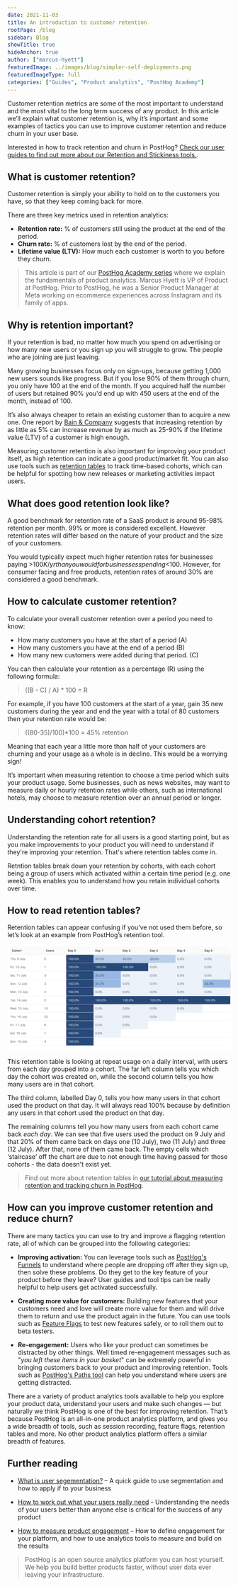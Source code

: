 ```yaml
---
date: 2021-11-03
title: An introduction to customer retention
rootPage: /blog
sidebar: Blog
showTitle: true
hideAnchor: true
author: ["marcus-hyett"]
featuredImage: ../images/blog/simpler-self-deployments.png
featuredImageType: full
categories: ["Guides", "Product analytics", "PostHog Academy"]
---
```


Customer retention metrics are some of the most important to understand and the most vital to the long term success of any product. In this article we’ll explain what customer retention is, why it’s important and some examples of tactics you can use to improve customer retention and reduce churn in your user base. 

Interested in how to track retention and churn in PostHog? [Check our user guides to find out more about our Retention and Stickiness tools.](https://posthog.com/docs/user-guides/retention). 

## What is customer retention?

Customer retention is simply your ability to hold on to the customers you have, so that they keep coming back for more. 

There are three key metrics used in retention analytics:

- **Retention rate:** % of customers still using the product at the end of the period.
- **Churn rate:** % of customers lost by the end of the period.
- **Lifetime value (LTV):** How much each customer is worth to you before they churn.

> This article is part of our [PostHog Academy series](/blog/categories/posthog-academy) where we explain the fundamentals of product analytics. Marcus Hyett is VP of Product at PostHog. Prior to PostHog, he was a Senior Product Manager at Meta working on ecommerce experiences across Instagram and its family of apps. 

## Why is retention important? 

If your retention is bad, no matter how much you spend on advertising or how many new users or you sign up you will struggle to grow. The people who are joining are just leaving.

Many growing businesses focus only on sign-ups, because getting 1,000 new users sounds like progress. But if you lose 90% of them through churn, you only have 100 at the end of the month. If you acquired half the number of users but retained 90% you'd end up with 450 users at the end of the month, instead of 100.

It’s also always cheaper to retain an existing customer than to acquire a new one. One report by [Bain & Company](https://media.bain.com/Images/BB_Prescription_cutting_costs.pdf) suggests that increasing retention by as little as 5% can increase revenue by as much as 25-90% if the lifetime value (LTV) of a customer is high enough.

Measuring customer retention is also important for improving your product itself, as high retention can indicate a good product/market fit. You can also use tools such as [retention tables](https://posthog.com/docs/user-guides/retention) to track time-based cohorts, which can be helpful for spotting how new releases or marketing activities impact users.

## What does good retention look like?

A good benchmark for retention rate of a SaaS product is around 95-98% retention per month. 99% or more is considered excellent. However retention rates will differ based on the nature of your product and the size of your customers.

You would typically expect much higher retention rates for businesses paying >$100K/yr than you would for businesses spending <$100. However, for consumer facing and free products, retention rates of around 30% are considered a good benchmark.

## How to calculate customer retention?

To calculate your overall customer retention over a period you need to know: 

- How many customers you have at the start of a period (A)
- How many customers you have at the end of a period (B)
- How many new customers were added during that period. (C) 

You can then calculate your retention as a percentage (R) using the following formula:

> ((B - C) / A) * 100 = R

For example, if you have 100 customers at the start of a year, gain 35 new customers during the year and end the year with a total of 80 customers then your retention rate would be:

> ((80-35)/100)*100 = 45% retention

Meaning that each year a little more than half of your customers are churning and your usage as a whole is in decline. This would be a worrying sign!

It’s important when measuring retention to choose a time period which suits your product usage. Some businesses, such as news websites, may want to measure daily or hourly retention rates while others, such as international hotels, may choose to measure retention over an annual period or longer. 

## Understanding cohort retention?

Understanding the retention rate for all users is a good starting point, but as you make improvements to your product you will need to understand if they're improving your retention. That's where retention tables come in. 

Retntion tables break down your retention by cohorts, with each cohort being a group of users which activated within a certain time period (e.g. one week). This enables you to understand how you retain individual cohorts over time. 

## How to read retention tables?

Retention tables can appear confusing if you’ve not used them before, so let’s look at an example from PostHog’s retention tool.

![Retention table](../images/retention-table.png)

This retention table is looking at repeat usage on a daily interval, with users from each day grouped into a cohort. The far left column tells you which day the cohort was created on, while the second column tells you how many users are in that cohort.

The third column, labelled Day 0, tells you how many users in that cohort used the product on that day. It will always read 100% because by definition any users in that cohort used the product on that day. 

The remaining columns tell you how many users from each cohort came back _each day_. We can see that five users used the product on 9 July and that 20% of them came back on days one (10 July), two (11 July) and three (12 July). After that, none of them came back. The empty cells which ‘staircase’ off the chart are due to not enough time having passed for those cohorts - the data doesn't exist yet.

> Find out more about retention tables in [our tutorial about measuring retention and tracking churn in PostHog](https://posthog.com/docs/tutorials/retention). 

## How can you improve customer retention and reduce churn?

There are many tactics you can use to try and improve a flagging retention rate, all of which can be grouped into the following categories:

- **Improving activation:** You can leverage tools such as [PostHog's Funnels](https://posthog.com/docs/user-guides/funnels) to understand where people are dropping off after they sign up, then solve these problems. Do they get to the key feature of your product before they leave? User guides and tool tips can be really helpful to help users get activated successfully.

- **Creating more value for customers:** Building new features that your customers need and love will create more value for them and will drive them to return and use the product again in the future. You can use tools such as [Feature Flags](https://posthog.com/docs/user-guides/feature-flags) to test new features safely, or to roll them out to beta testers.

- **Re-engagement:** Users who like your product can sometimes be distracted by other things. Well timed re-engagement messages such as "_you left these items in your basket_" can be extremely powerful in bringing customers back to your product and improving retention. Tools such as [PostHog's Paths tool](https://posthog.com/docs/user-guides/paths) can help you understand where users are getting distracted.

There are a variety of product analytics tools available to help you explore your product data, understand your users and make such changes — but naturally we think PostHog is one of the best for improving retention. That’s because PostHog is an all-in-one product analytics platform, and gives you a wide breadth of tools, such as session recording, feature flags, retention tables and more. No other product analytics platform offers a similar breadth of features. 

## Further reading

- [What is user segementation?](/blog/how-to-do-user-segmentation) – A quick guide to use segmentation and how to apply if to your business

- [How to work out what your users really need](/blog/how-to-work-out-what-users-need) - Understanding the needs of your users better than anyone else is critical for the success of any product

- [How to measure product engagement](/blog/how-to-measure-product-engagement) – How to define engagement for your platform, and how to use analytics tools to measure and build on the results

> PostHog is an open source analytics platform you can host yourself. We help you build better products faster, without user data ever leaving your infrastructure.

<ArrayCTA />

